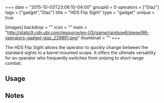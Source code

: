 +++
date = "2015-10-03T23:06:10-04:00"
groupId = 0
operators = ["Glaz"]
tags = ["gadget","Glaz"]
title = "HDS Flip Sight"
type = "gadget"
unique = true

[images]
  backdrop = ""
  icon = ""
  main = "http://static9.cdn.ubi.com/resource/en-US/game/rainbow6/siege/R6-operators-gadget-glaz_229891.png"
  thumbnail = ""
+++

The HDS Flip Sight allows the operator to quickly change between the standard sights to a barrel mounted scope. It offers the ultimate versatility for an operator who frequently switches from sniping to short range combat.

## Usage

## Notes
